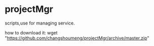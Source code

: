 # projectMgr
scripts,use for managing service.

how to download it:
wget "https://github.com/changshoumeng/projectMgr/archive/master.zip"
